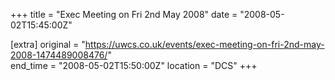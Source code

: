 +++
title = "Exec Meeting on Fri 2nd May 2008"
date = "2008-05-02T15:45:00Z"

[extra]
original = "https://uwcs.co.uk/events/exec-meeting-on-fri-2nd-may-2008-1474489008476/"    
end_time = "2008-05-02T15:50:00Z"
location = "DCS"
+++



